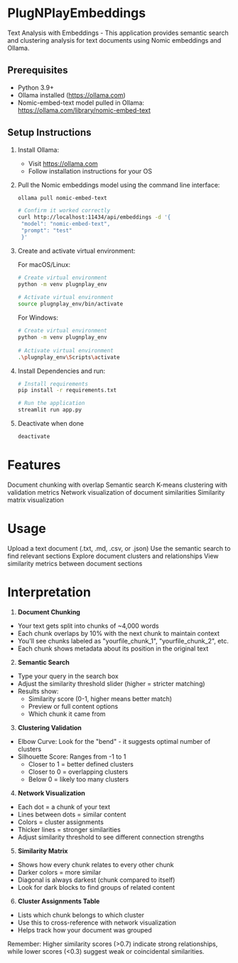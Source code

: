 # PlugNPlayEmbeddings

Text Analysis with Embeddings - This application provides semantic search and clustering analysis for text documents using Nomic embeddings and Ollama.

## Prerequisites
* Python 3.9+
* Ollama installed (https://ollama.com)
* Nomic-embed-text model pulled in Ollama: https://ollama.com/library/nomic-embed-text

## Setup Instructions

1. Install Ollama:
   * Visit https://ollama.com
   * Follow installation instructions for your OS

2. Pull the Nomic embeddings model using the command line interface:
   ```bash
   ollama pull nomic-embed-text

   # Confirm it worked correctly
   curl http://localhost:11434/api/embeddings -d '{
    "model": "nomic-embed-text",
    "prompt": "test"
    }'
   ```
  

3. Create and activate virtual environment:
   
    For macOS/Linux:
      ```bash
      # Create virtual environment
      python -m venv plugnplay_env
         
      # Activate virtual environment
      source plugnplay_env/bin/activate
      ```
     
    For Windows:
      ```bash
      # Create virtual environment
      python -m venv plugnplay_env
        
      # Activate virtual environment
      .\plugnplay_env\Scripts\activate
      ```

4. Install Dependencies and run:
   ```bash
   # Install requirements
   pip install -r requirements.txt

   # Run the application
   streamlit run app.py
   ```

5. Deactivate when done
   ```bash
   deactivate
   ```


# Features

Document chunking with overlap
Semantic search
K-means clustering with validation metrics
Network visualization of document similarities
Similarity matrix visualization

# Usage

Upload a text document (.txt, .md, .csv, or .json)
Use the semantic search to find relevant sections
Explore document clusters and relationships
View similarity metrics between document sections

# Interpretation

1. **Document Chunking**
- Your text gets split into chunks of ~4,000 words
- Each chunk overlaps by 10% with the next chunk to maintain context
- You'll see chunks labeled as "yourfile_chunk_1", "yourfile_chunk_2", etc.
- Each chunk shows metadata about its position in the original text

2. **Semantic Search**
- Type your query in the search box
- Adjust the similarity threshold slider (higher = stricter matching)
- Results show:
  * Similarity score (0-1, higher means better match)
  * Preview or full content options
  * Which chunk it came from

3. **Clustering Validation**
- Elbow Curve: Look for the "bend" - it suggests optimal number of clusters
- Silhouette Score: Ranges from -1 to 1
  * Closer to 1 = better defined clusters
  * Closer to 0 = overlapping clusters
  * Below 0 = likely too many clusters

4. **Network Visualization**
- Each dot = a chunk of your text
- Lines between dots = similar content
- Colors = cluster assignments
- Thicker lines = stronger similarities
- Adjust similarity threshold to see different connection strengths

5. **Similarity Matrix**
- Shows how every chunk relates to every other chunk
- Darker colors = more similar
- Diagonal is always darkest (chunk compared to itself)
- Look for dark blocks to find groups of related content

6. **Cluster Assignments Table**
- Lists which chunk belongs to which cluster
- Use this to cross-reference with network visualization
- Helps track how your document was grouped

Remember: Higher similarity scores (>0.7) indicate strong relationships, while lower scores (<0.3) suggest weak or coincidental similarities.

